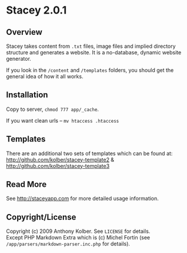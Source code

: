 # Stacey 2.0.1

## Overview
Stacey takes content from `.txt` files, image files and implied directory structure and generates a website. 
It is a no-database, dynamic website generator.

If you look in the `/content` and `/templates` folders, you should get the general idea of how it all works.

## Installation

Copy to server, `chmod 777 app/_cache`.

If you want clean urls – `mv htaccess .htaccess`

## Templates

There are an additional two sets of templates which can be found at:
<http://github.com/kolber/stacey-template2> &  
<http://github.com/kolber/stacey-template3>

## Read More

See <http://staceyapp.com> for more detailed usage information.

## Copyright/License

Copyright (c) 2009 Anthony Kolber. See `LICENSE` for details.  
Except PHP Markdown Extra which is (c) Michel Fortin (see `/app/parsers/markdown-parser.inc.php` for details).